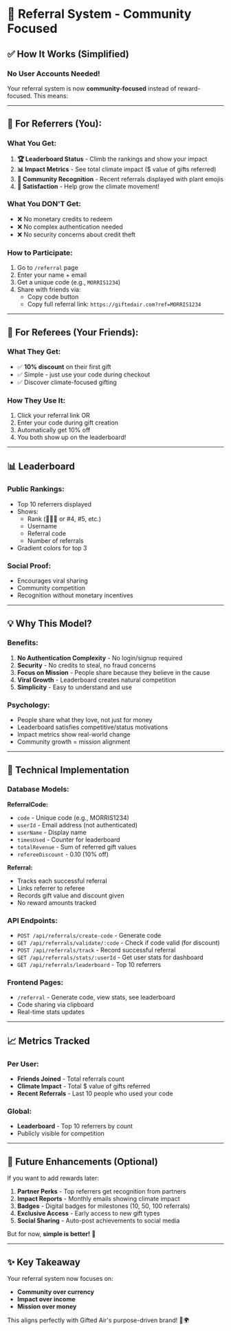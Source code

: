 # 🎁 Referral System - Community Focused

## ✅ How It Works (Simplified)

### **No User Accounts Needed!**

Your referral system is now **community-focused** instead of reward-focused. This means:

---

## 🎯 For Referrers (You):

### **What You Get:**
1. **🏆 Leaderboard Status** - Climb the rankings and show your impact
2. **📊 Impact Metrics** - See total climate impact ($ value of gifts referred)
3. **🌱 Community Recognition** - Recent referrals displayed with plant emojis
4. **💚 Satisfaction** - Help grow the climate movement!

### **What You DON'T Get:**
- ❌ No monetary credits to redeem
- ❌ No complex authentication needed
- ❌ No security concerns about credit theft

### **How to Participate:**
1. Go to `/referral` page
2. Enter your name + email
3. Get a unique code (e.g., `MORRIS1234`)
4. Share with friends via:
   - Copy code button
   - Copy full referral link: `https://giftedair.com?ref=MORRIS1234`

---

## 🎁 For Referees (Your Friends):

### **What They Get:**
- ✅ **10% discount** on their first gift
- ✅ Simple - just use your code during checkout
- ✅ Discover climate-focused gifting

### **How They Use It:**
1. Click your referral link OR
2. Enter your code during gift creation
3. Automatically get 10% off
4. You both show up on the leaderboard!

---

## 📊 Leaderboard

### **Public Rankings:**
- Top 10 referrers displayed
- Shows:
  - Rank (🥇🥈🥉 or #4, #5, etc.)
  - Username
  - Referral code
  - Number of referrals
- Gradient colors for top 3

### **Social Proof:**
- Encourages viral sharing
- Community competition
- Recognition without monetary incentives

---

## 💡 Why This Model?

### **Benefits:**
1. **No Authentication Complexity** - No login/signup required
2. **Security** - No credits to steal, no fraud concerns
3. **Focus on Mission** - People share because they believe in the cause
4. **Viral Growth** - Leaderboard creates natural competition
5. **Simplicity** - Easy to understand and use

### **Psychology:**
- People share what they love, not just for money
- Leaderboard satisfies competitive/status motivations
- Impact metrics show real-world change
- Community growth = mission alignment

---

## 🔧 Technical Implementation

### **Database Models:**

**ReferralCode:**
- `code` - Unique code (e.g., MORRIS1234)
- `userId` - Email address (not authenticated)
- `userName` - Display name
- `timesUsed` - Counter for leaderboard
- `totalRevenue` - Sum of referred gift values
- `refereeDiscount` - 0.10 (10% off)

**Referral:**
- Tracks each successful referral
- Links referrer to referee
- Records gift value and discount given
- No reward amounts tracked

### **API Endpoints:**
- `POST /api/referrals/create-code` - Generate code
- `GET /api/referrals/validate/:code` - Check if code valid (for discount)
- `POST /api/referrals/track` - Record successful referral
- `GET /api/referrals/stats/:userId` - Get user stats for dashboard
- `GET /api/referrals/leaderboard` - Top 10 referrers

### **Frontend Pages:**
- `/referral` - Generate code, view stats, see leaderboard
- Code sharing via clipboard
- Real-time stats updates

---

## 📈 Metrics Tracked

### **Per User:**
- **Friends Joined** - Total referrals count
- **Climate Impact** - Total $ value of gifts referred
- **Recent Referrals** - Last 10 people who used your code

### **Global:**
- **Leaderboard** - Top 10 referrers by count
- Publicly visible for competition

---

## 🚀 Future Enhancements (Optional)

If you want to add rewards later:

1. **Partner Perks** - Top referrers get recognition from partners
2. **Impact Reports** - Monthly emails showing climate impact
3. **Badges** - Digital badges for milestones (10, 50, 100 referrals)
4. **Exclusive Access** - Early access to new gift types
5. **Social Sharing** - Auto-post achievements to social media

But for now, **simple is better!** 🌱

---

## ✨ Key Takeaway

Your referral system now focuses on:
- **Community over currency**
- **Impact over income**
- **Mission over money**

This aligns perfectly with Gifted Air's purpose-driven brand! 💚🌍
